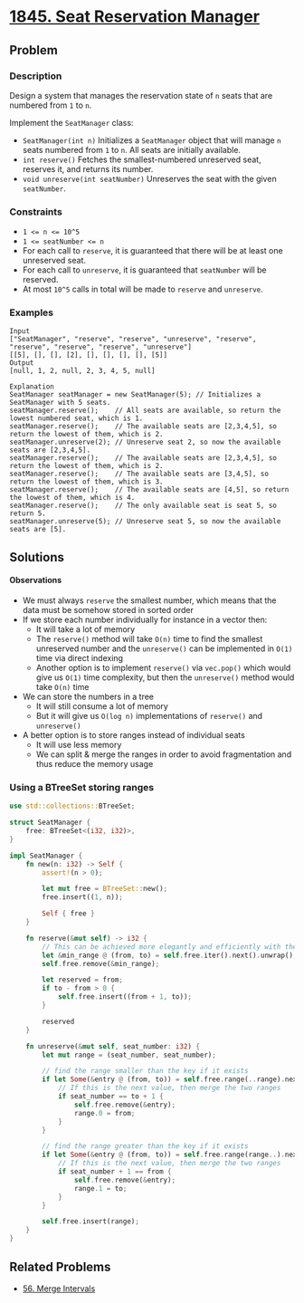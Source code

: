 # [1845. Seat Reservation Manager](https://leetcode.com/problems/seat-reservation-manager/)

## Problem

### Description

Design a system that manages the reservation state of `n` seats that are
numbered from `1` to `n`.

Implement the `SeatManager` class:

* `SeatManager(int n)` Initializes a `SeatManager` object that will manage `n`
  seats numbered from `1` to `n`. All seats are initially available.
* `int reserve()` Fetches the smallest-numbered unreserved seat, reserves it,
  and returns its number.
* `void unreserve(int seatNumber)` Unreserves the seat with the
  given `seatNumber`.

### Constraints

* `1 <= n <= 10^5`
* `1 <= seatNumber <= n`
* For each call to `reserve`, it is guaranteed that there will be at least one
  unreserved seat.
* For each call to `unreserve`, it is guaranteed that `seatNumber` will be
  reserved.
* At most `10^5` calls in total will be made to `reserve` and `unreserve`.

### Examples

```text
Input
["SeatManager", "reserve", "reserve", "unreserve", "reserve", "reserve", "reserve", "reserve", "unreserve"]
[[5], [], [], [2], [], [], [], [], [5]]
Output
[null, 1, 2, null, 2, 3, 4, 5, null]

Explanation
SeatManager seatManager = new SeatManager(5); // Initializes a SeatManager with 5 seats.
seatManager.reserve();    // All seats are available, so return the lowest numbered seat, which is 1.
seatManager.reserve();    // The available seats are [2,3,4,5], so return the lowest of them, which is 2.
seatManager.unreserve(2); // Unreserve seat 2, so now the available seats are [2,3,4,5].
seatManager.reserve();    // The available seats are [2,3,4,5], so return the lowest of them, which is 2.
seatManager.reserve();    // The available seats are [3,4,5], so return the lowest of them, which is 3.
seatManager.reserve();    // The available seats are [4,5], so return the lowest of them, which is 4.
seatManager.reserve();    // The only available seat is seat 5, so return 5.
seatManager.unreserve(5); // Unreserve seat 5, so now the available seats are [5].
```

## Solutions

#### Observations

* We must always `reserve` the smallest number, which means that the data must
  be somehow stored in sorted order
* If we store each number individually for instance in a vector then:
    * It will take a lot of memory
    * The `reserve()` method will take `O(n)` time to find the smallest
      unreserved number and the `unreserve()` can be implemented in `O(1)` time
      via direct indexing
    * Another option is to implement `reserve()` via `vec.pop()` which would
      give us `O(1)` time complexity, but then the `unreserve()` method would
      take `O(n)` time
* We can store the numbers in a tree
    * It will still consume a lot of memory
    * But it will give us `O(log n)` implementations of `reserve()`
      and `unreserve()`
* A better option is to store ranges instead of individual seats
    * It will use less memory
    * We can split & merge the ranges in order to avoid fragmentation and thus
      reduce the memory usage

### Using a BTreeSet storing ranges

```rust
use std::collections::BTreeSet;

struct SeatManager {
    free: BTreeSet<(i32, i32)>,
}

impl SeatManager {
    fn new(n: i32) -> Self {
        assert!(n > 0);

        let mut free = BTreeSet::new();
        free.insert((1, n));

        Self { free }
    }

    fn reserve(&mut self) -> i32 {
        // This can be achieved more elegantly and efficiently with the unstable `.first()`/`.pop_first()` methods
        let &min_range @ (from, to) = self.free.iter().next().unwrap();
        self.free.remove(&min_range);

        let reserved = from;
        if to - from > 0 {
            self.free.insert((from + 1, to));
        }

        reserved
    }

    fn unreserve(&mut self, seat_number: i32) {
        let mut range = (seat_number, seat_number);

        // find the range smaller than the key if it exists
        if let Some(&entry @ (from, to)) = self.free.range(..range).next_back() {
            // If this is the next value, then merge the two ranges
            if seat_number == to + 1 {
                self.free.remove(&entry);
                range.0 = from;
            }
        }

        // find the range greater than the key if it exists
        if let Some(&entry @ (from, to)) = self.free.range(range..).next() {
            // If this is the next value, then merge the two ranges
            if seat_number + 1 == from {
                self.free.remove(&entry);
                range.1 = to;
            }
        }

        self.free.insert(range);
    }
}
```

## Related Problems

* [56. Merge Intervals](/leetcode/000%20-%20099/56%20-%20Merge%20Intervals.md)